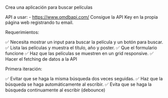 Crea una aplicación para buscar películas

API a usar: - https://www.omdbapi.com/ Consigue la API Key en la propia página web registrando tu email.

Requerimientos:

✅ Necesita mostrar un input para buscar la película y un botón para buscar. 
✅ Lista las películas y muestra el título, año y poster. 
✅ Que el formulario funcione 
✅ Haz que las películas se muestren en un grid responsive. 
✅ Hacer el fetching de datos a la API

Primera iteración:

✅ Evitar que se haga la misma búsqueda dos veces seguidas. 
✅ Haz que la búsqueda se haga automáticamente al escribir. 
✅ Evita que se haga la búsqueda continuamente al escribir (debounce)